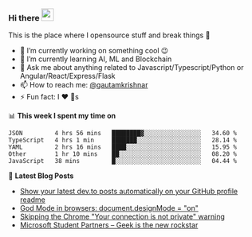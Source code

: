 ### Hi there <img src="https://media.giphy.com/media/hvRJCLFzcasrR4ia7z/giphy.gif" width="25px">
This is the place where I opensource stuff and break things :rofl:

- 🔭 I’m currently working on something cool :wink:
- 🌱 I’m currently learning AI, ML and Blockchain
- 💬 Ask me about anything related to Javascript/Typescript/Python or Angular/React/Express/Flask
- 📫 How to reach me: [@gautamkrishnar](https://twitter.com/gautamkrishnar)
- ⚡ Fun fact: I :heart: :dog:s

📊 **This week I spent my time on**
<!--START_SECTION:waka-->
```text
JSON         4 hrs 56 mins   ████████▓░░░░░░░░░░░░░░░░   34.60 % 
TypeScript   4 hrs 1 min     ███████░░░░░░░░░░░░░░░░░░   28.14 % 
YAML         2 hrs 16 mins   ████░░░░░░░░░░░░░░░░░░░░░   15.95 % 
Other        1 hr 10 mins    ██░░░░░░░░░░░░░░░░░░░░░░░   08.20 % 
JavaScript   38 mins         █░░░░░░░░░░░░░░░░░░░░░░░░   04.44 % 
```
<!--END_SECTION:waka-->

📕 **Latest Blog Posts**
<!-- BLOG-POST-LIST:START -->
- [Show your latest dev.to posts automatically on your GitHub profile readme](https://dev.to/gautamkrishnar/show-your-latest-dev-to-posts-automatically-in-your-github-profile-readme-3nk8)
- [God Mode in browsers: document.designMode = "on"](https://dev.to/gautamkrishnar/god-mode-in-browsers-document-designmode-on-2pmo)
- [Skipping the Chrome "Your connection is not private" warning](https://dev.to/gautamkrishnar/quickbits-1-skipping-the-chrome-your-connection-is-not-private-warning-4kp1)
- [Microsoft Student Partners – Geek is the new rockstar](https://dev.to/gautamkrishnar/microsoft-student-partners--geek-is-the-new-rockstar)
<!-- BLOG-POST-LIST:END -->
